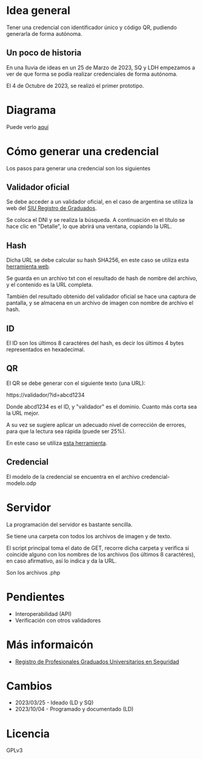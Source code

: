 # Idea general
Tener una credencial con identificador único y código QR, pudiendo generarla de forma autónoma.

## Un poco de historia

En una lluvia de ideas en un 25 de Marzo de 2023, SQ y LDH empezamos a ver de que forma se podía realizar credenciales de forma autónoma.

El 4 de Octubre de 2023, se realizó el primer prototipo.

# Diagrama
Puede verlo [aquí](https://github.com/xor-ar/rpgus/blob/main/diagrama.png)

# Cómo generar una credencial
Los pasos para generar una credencial son los siguientes

## Validador oficial
Se debe acceder a un validador oficial, en el caso de argentina se utiliza la web del [SIU Registro de Graduados](https://registrograduados.siu.edu.ar/).

Se coloca el DNI y se realiza la búsqueda. A continuación en el título se hace clic en "Detalle", lo que abrirá una ventana, copiando la URL.

## Hash
Dicha URL se debe calcular su hash SHA256, en este caso se utiliza esta [herramienta web](https://emn178.github.io/online-tools/sha256.html).

Se guarda en un archivo txt con el resultado de hash de nombre del archivo, y el contenido es la URL completa.

También del resultado obtenido del validador oficial se hace una captura de pantalla, y se almacena en un archivo de imagen con nombre de archivo el hash.

## ID
El ID son los últimos 8 caractéres del hash, es decir los últimos 4 bytes representados en hexadecimal.

## QR
El QR se debe generar con el siguiente texto (una URL):

https://validador/?id=abcd1234

Donde abcd1234 es el ID, y "validador" es el dominio. Cuanto más corta sea la URL mejor.

A su vez se sugiere aplicar un adecuado nivel de corrección de errores, para que la lectura sea rápida (puede ser 25%).

En este caso se utiliza [esta herramienta](https://danielgjackson.github.io/qrcodejs/).

## Credencial
El modelo de la credencial se encuentra en el archivo credencial-modelo.odp

# Servidor
La programación del servidor es bastante sencilla.

Se tiene una carpeta con todos los archivos de imagen y de texto.

El script principal toma el dato de GET, recorre dicha carpeta y verifica si coincide alguno con los nombres de los archivos (los últimos 8 caractéres), en caso afirmativo, así lo indica y da la URL.

Son los archivos .php

# Pendientes
* Interoperabilidad (API)
* Verificación con otros validadores

# Más informaicón

* [Registro de Profesionales Graduados Universitarios en Seguridad](https://www.segulupa.com/registro-de-profesionales-graduados-universitarios-en-seguridad/)

# Cambios
* 2023/03/25 - Ideado (LD y SQ)
* 2023/10/04 - Programado y documentado (LD)

# Licencia
GPLv3
